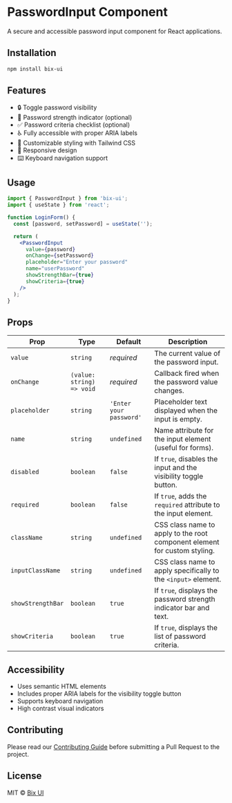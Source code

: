 # PasswordInput Component

A secure and accessible password input component for React applications.

## Installation

```bash
npm install bix-ui
```

## Features

- 🔒 Toggle password visibility
- 💪 Password strength indicator (optional)
- ✅ Password criteria checklist (optional)
- ♿️ Fully accessible with proper ARIA labels
- 🎨 Customizable styling with Tailwind CSS
- 📱 Responsive design
- ⌨️ Keyboard navigation support

## Usage

```jsx
import { PasswordInput } from 'bix-ui';
import { useState } from 'react';

function LoginForm() {
  const [password, setPassword] = useState('');

  return (
    <PasswordInput
      value={password}
      onChange={setPassword}
      placeholder="Enter your password"
      name="userPassword"
      showStrengthBar={true}
      showCriteria={true}
    />
  );
}
```

## Props

| Prop | Type | Default | Description |
|------|------|---------|-------------|
| `value` | `string` | _required_ | The current value of the password input. |
| `onChange` | `(value: string) => void` | _required_ | Callback fired when the password value changes. |
| `placeholder` | `string` | `'Enter your password'` | Placeholder text displayed when the input is empty. |
| `name` | `string` | `undefined` | Name attribute for the input element (useful for forms). |
| `disabled` | `boolean` | `false` | If `true`, disables the input and the visibility toggle button. |
| `required` | `boolean` | `false` | If `true`, adds the `required` attribute to the input element. |
| `className` | `string` | `undefined` | CSS class name to apply to the root component element for custom styling. |
| `inputClassName` | `string` | `undefined` | CSS class name to apply specifically to the `<input>` element. |
| `showStrengthBar` | `boolean` | `true` | If `true`, displays the password strength indicator bar and text. |
| `showCriteria` | `boolean` | `true` | If `true`, displays the list of password criteria. |

## Accessibility

- Uses semantic HTML elements
- Includes proper ARIA labels for the visibility toggle button
- Supports keyboard navigation
- High contrast visual indicators

## Contributing

Please read our [Contributing Guide](../../CONTRIBUTING.md) before submitting a Pull Request to the project.

## License

MIT © [Bix UI](https://github.com/bix-ui) 